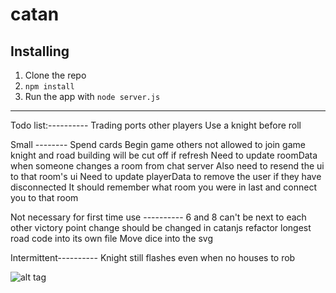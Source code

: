 catan
=====

## Installing
1. Clone the repo
2. `npm install`
3. Run the app with `node server.js`


---

Todo list:----------
Trading
    ports
    other players
Use a knight before roll

Small --------
Spend cards
Begin game
    others not allowed to join game
knight and road building will be cut off if refresh
Need to update roomData when someone changes a room from chat server
    Also need to resend the ui to that room's ui
    Need to update playerData to remove the user if they have disconnected
It should remember what room you were in last and connect you to that room

Not necessary for first time use ----------
6 and 8 can't be next to each other
victory point change should be changed in catanjs
refactor longest road code into its own file
Move dice into the svg

Intermittent----------
Knight still flashes even when no houses to rob

![alt tag](https://i.imgur.com/WoTQ2Mm.png)
